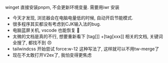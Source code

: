 winget 直接安装pnpm, 不会更新环境变量.
需要用iwr 安装


* 今天才发现, 浏览器会在电脑电量低的时候, 自动开启节能模式.
* 很多程序其实都没有考虑到CJK输入法的bug.
* 电脑蓝屏关机, vscode 也能恢复 🍺
* 太微的文档是真的不行, 想要重新看下 [tag[]] +[tag[xxx]] 相关的文档, 关键词全搜了, 都找不到 😠
* tailwindcss 开始尝试 force:w-12 这种写法了, 这样就可以不用tw-merge了
* 现在不太敢打开V2ex了, 我怕变得更焦虑